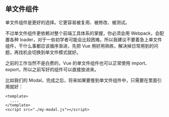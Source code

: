 ## 单文件组件

单文件组件是更好的选择。它更容易被复用、被修改、被测试。

不过单文件组件更依赖对整个前端工具体系的掌握，你必须会用 Webpack，会配置各种 loader，对于一些初学者可能会比较困难。所以我建议不要着急上单文件组件，干什么事都应该循序渐进，先把 Vue 用好用熟练，解决掉日常用到的问题，再找机会切换到单文件模式就好。

之前的工作当然不是白费的，Vue 的单文件组件也可以正常使用 import、export，所以之前写好的组件可以直接放进来。

比如我们的 Modal，完成之后，将来如果要誊到单文件组件中，只需要在里面引用就好：

```vue
<template>
  ....
</template>
<script src="./my-modal.js"></script>
```